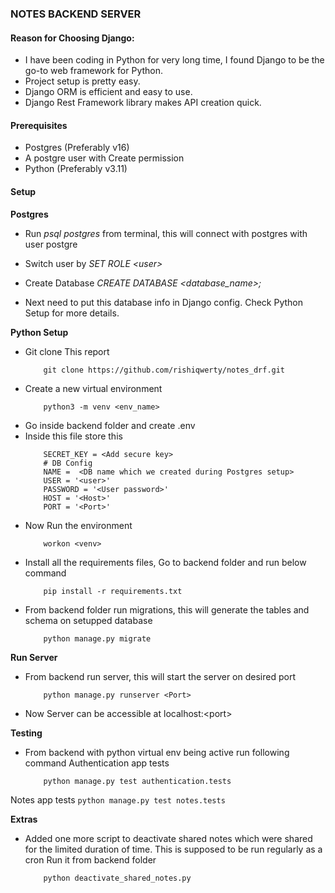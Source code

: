 ### NOTES BACKEND SERVER

#### Reason for Choosing Django:  
- I have been coding in Python for very long time, I found Django to be the go-to web framework for Python.
- Project setup is pretty easy.
- Django ORM is efficient and easy to use.
- Django Rest Framework library makes API creation quick.

#### Prerequisites
- Postgres (Preferably v16)
- A postgre user with Create permission
- Python (Preferably v3.11)

#### Setup
**Postgres**  
- Run *psql postgres* from terminal, this will connect with postgres with user postgre

- Switch user by *SET ROLE \<user>* 
- Create Database *CREATE DATABASE \<database_name>;*

- Next need to put this database info in Django config. Check Python Setup for more details.

**Python Setup**
- Git clone This report
    ```
        git clone https://github.com/rishiqwerty/notes_drf.git
    ```
- Create a new virtual environment
    ```
        python3 -m venv <env_name>
    ```
- Go inside backend folder and create .env
- Inside this file store this
    ```
        SECRET_KEY = <Add secure key>
        # DB Config
        NAME =  <DB name which we created during Postgres setup>
        USER = '<user>'
        PASSWORD = '<User password>'
        HOST = '<Host>'
        PORT = '<Port>'
    ```
- Now Run the environment
    ```
        workon <venv>
    ```
- Install all the requirements files, Go to backend folder and run below command
    ```
        pip install -r requirements.txt
    ```
- From backend folder run migrations, this will generate the tables and schema on setupped database
    ```
        python manage.py migrate
    ```

**Run Server**
- From backend run server, this will start the server on desired port
    ```
        python manage.py runserver <Port>
    ```
- Now Server can be accessible at localhost:\<port>

**Testing**
- From backend with python virtual env being active run following command
Authentication app tests
    ```
        python manage.py test authentication.tests
    ``` 
Notes app tests
    ```
        python manage.py test notes.tests
    ``` 

**Extras**
- Added one more script to deactivate shared notes which were shared for the limited duration of time. This is supposed to be run regularly as a cron
Run it from backend folder
    ```
        python deactivate_shared_notes.py
    ```
